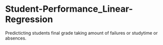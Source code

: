 # Student-Performance_Linear-Regression

Predicticting students final grade taking amount of failures or studytime or absences.
